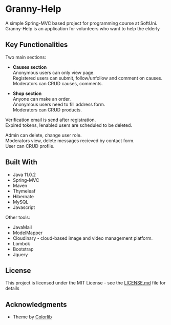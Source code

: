 # Granny-Help

A simple Spring-MVC based project for programming course at SoftUni.<br />
Granny-Help is an application for volunteers who want to help the elderly

## Key Functionalities

Two main sections:
* <b>Causes section</b><br />
Anonymous users can only view page.<br />
Registered users can submit, follow/unfollow and comment on causes.<br />
Moderators can CRUD causes, comments.

* <b>Shop section</b><br />
Anyone can make an order.<br />
Anonymous users need to fill address form. <br />
Moderators can CRUD products. 

Verification email is send after registration.<br />
Expired tokens, !enabled users are scheduled to be deleted.

Admin can delete, change user role.<br />
Moderators view, delete messages recieved by contact form.<br />
User can CRUD profile.

## Built With

* Java 11.0.2
* Spring-MVC
* Maven
* Thymeleaf
* Hibernate
* MySQL
* Javascript

Other tools:
* JavaMail
* ModelMapper
* Cloudinary - cloud-based image and video management platform.
* Lombok
* Bootstrap
* Jquery

## License

This project is licensed under the MIT License - see the [LICENSE.md](LICENSE.md) file for details

## Acknowledgments

* Theme by [Colorlib](https://colorlib.com/)

